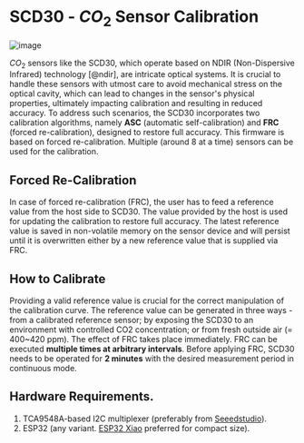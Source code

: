 # SCD30 - $CO_2$ Sensor Calibration 

![image](https://github.com/prasannaad/SCD30-Forced-Calibration-Server/assets/70738433/ae125eaa-394a-4c06-8c87-1e891a9891a1)

$CO_2$ sensors like the SCD30, which operate based on NDIR (Non-Dispersive Infrared) technology [@ndir], are intricate optical systems. 
It is crucial to handle these sensors with utmost care to avoid mechanical stress on the optical cavity, which can lead to changes in the sensor's physical properties, ultimately impacting calibration and resulting in reduced accuracy. To address such scenarios, the SCD30 incorporates two calibration algorithms, namely **ASC** (automatic self-calibration) and **FRC** (forced re-calibration), designed to restore full accuracy. This firmware is based on forced re-calibration. Multiple (around 8 at a time) sensors can be used for the calibration. 

## Forced Re-Calibration

In case of forced re-calibration (FRC), the user has to feed a reference value from the host side to SCD30. The value provided by the host is used for updating the calibration to restore full accuracy. The latest reference value is saved in non-volatile memory on the sensor device and will persist until it is overwritten either by a new reference value that is supplied via FRC.

## How to Calibrate

Providing a valid reference value is crucial for the correct manipulation of the calibration curve. The reference value can be generated in three ways - from a calibrated reference sensor; by exposing the SCD30 to an
environment with controlled CO2 concentration; or from fresh outside air (= 400~420 ppm). The effect of FRC takes place immediately. FRC can be executed **multiple times at arbitrary intervals**. Before applying FRC, SCD30 needs to be operated for **2 minutes** with the desired measurement period in continuous mode.

## Hardware Requirements.
1. TCA9548A-based I2C multiplexer (preferably from [Seeedstudio](https://www.seeedstudio.com/Grove-8-Channel-I2C-Hub-TCA9548A-p-4398.html)).
2. ESP32 (any variant. [ESP32 Xiao](https://www.seeedstudio.com/Seeed-XIAO-ESP32C3-p-5431.html?queryID=0ed4f7c78acc6053be3f599cb81fd784&objectID=5431&indexName=bazaar_retailer_products) preferred for compact size).


